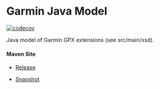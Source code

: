 # Garmin Java Model

[![codecov](https://codecov.io/gh/bremersee/garmin-model/branch/develop/graph/badge.svg)](https://codecov.io/gh/bremersee/garmin-model)

Java model of Garmin GPX extensions (see src/main/xsd).

#### Maven Site

- [Release](https://bremersee.github.io/garmin-model/index.html)

- [Snapshot](https://nexus.bremersee.org/repository/maven-sites/garmin-model/1.1.0-SNAPSHOT/index.html)
